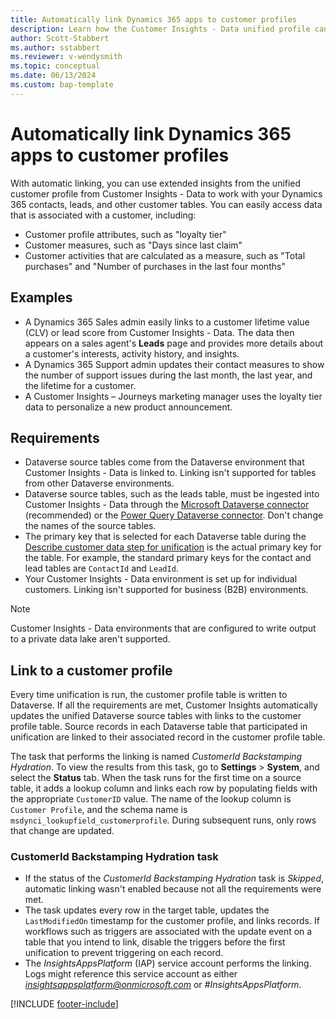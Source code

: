 ```yaml
---
title: Automatically link Dynamics 365 apps to customer profiles
description: Learn how the Customer Insights - Data unified profile can be used with other Dynamics 365 applications.
author: Scott-Stabbert
ms.author: sstabbert
ms.reviewer: v-wendysmith
ms.topic: conceptual
ms.date: 06/13/2024
ms.custom: bap-template
---
```


# Automatically link Dynamics 365 apps to customer profiles

With automatic linking, you can use extended insights from the unified customer profile from Customer Insights - Data to work with your Dynamics 365 contacts, leads, and other customer tables. You can easily access data that is associated with a customer, including:

- Customer profile attributes, such as "loyalty tier"
- Customer measures, such as "Days since last claim"
- Customer activities that are calculated as a measure, such as "Total purchases" and "Number of purchases in the last four months"

## Examples

- A Dynamics 365 Sales admin easily links to a customer lifetime value (CLV) or lead score from Customer Insights - Data. The data then appears on a sales agent's **Leads** page and provides more details about a customer's interests, activity history, and insights.
- A Dynamics 365 Support admin updates their contact measures to show the number of support issues during the last month, the last year, and the lifetime for a customer.
- A Customer Insights – Journeys marketing manager uses the loyalty tier data to personalize a new product announcement.

## Requirements

- Dataverse source tables come from the Dataverse environment that Customer Insights - Data is linked to. Linking isn't supported for tables from other Dataverse environments.
- Dataverse source tables, such as the leads table, must be ingested into Customer Insights - Data through the [Microsoft Dataverse connector](connect-dataverse.md) (recommended) or the [Power Query Dataverse connector](connect-power-query.md). Don't change the names of the source tables.
- The primary key that is selected for each Dataverse table during the [Describe customer data step for unification](data-unification-map-tables.md) is the actual primary key for the table. For example, the standard primary keys for the contact and lead tables are `ContactId` and `LeadId`.
- Your Customer Insights - Data environment is set up for individual customers. Linking isn't supported for business (B2B) environments.

> [!NOTE]
> Customer Insights - Data environments that are configured to write output to a private data lake aren't supported.

## Link to a customer profile

Every time unification is run, the customer profile table is written to Dataverse. If all the requirements are met, Customer Insights automatically updates the unified Dataverse source tables with links to the customer profile table. Source records in each Dataverse table that participated in unification are linked to their associated record in the customer profile table.

The task that performs the linking is named *CustomerId Backstamping Hydration*. To view the results from this task, go to **Settings** > **System**, and select the **Status** tab. When the task runs for the first time on a source table, it adds a lookup column and links each row by populating fields with the appropriate `CustomerID` value. The name of the lookup column is `Customer Profile`, and the schema name is `msdynci_lookupfield_customerprofile`. During subsequent runs, only rows that change are updated.

### CustomerId Backstamping Hydration task

- If the status of the *CustomerId Backstamping Hydration* task is *Skipped*, automatic linking wasn't enabled because not all the requirements were met.
- The task updates every row in the target table, updates the `LastModifiedOn` timestamp for the customer profile, and links records. If workflows such as triggers are associated with the update event on a table that you intend to link, disable the triggers before the first unification to prevent triggering on each record.
- The *InsightsAppsPlatform* (IAP) service account performs the linking. Logs might reference this service account as either *insightsappsplatform@onmicrosoft.com* or *#InsightsAppsPlatform*.

[!INCLUDE [footer-include](includes/footer-banner.md)]
